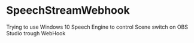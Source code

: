 # SpeechStreamWebhook
 Trying to use Windows 10 Speech Engine to control Scene switch on OBS Studio trough WebHook
